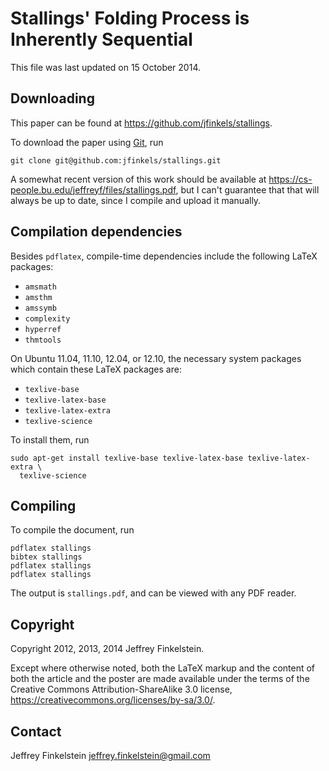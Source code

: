 Stallings' Folding Process is Inherently Sequential
===================================================

This file was last updated on 15 October 2014.

Downloading
-----------

This paper can be found at https://github.com/jfinkels/stallings.

To download the paper using [Git][1], run

    git clone git@github.com:jfinkels/stallings.git

[1]: http://git-scm.com

A somewhat recent version of this work should be available at
https://cs-people.bu.edu/jeffreyf/files/stallings.pdf, but I can't guarantee
that that will always be up to date, since I compile and upload it manually.

Compilation dependencies
------------------------

Besides `pdflatex`, compile-time dependencies include the following LaTeX
packages:

* `amsmath`
* `amsthm`
* `amssymb`
* `complexity`
* `hyperref`
* `thmtools`

On Ubuntu 11.04, 11.10, 12.04, or 12.10, the necessary system packages which
contain these LaTeX packages are:

* `texlive-base`
* `texlive-latex-base`
* `texlive-latex-extra`
* `texlive-science`

To install them, run

    sudo apt-get install texlive-base texlive-latex-base texlive-latex-extra \
      texlive-science

Compiling
---------

To compile the document, run

    pdflatex stallings
    bibtex stallings
    pdflatex stallings
    pdflatex stallings

The output is `stallings.pdf`, and can be viewed with any PDF reader.

Copyright
---------

Copyright 2012, 2013, 2014 Jeffrey Finkelstein.

Except where otherwise noted, both the LaTeX markup and the content of both the
article and the poster are made available under the terms of the Creative
Commons Attribution-ShareAlike 3.0 license,
https://creativecommons.org/licenses/by-sa/3.0/.

Contact
-------

Jeffrey Finkelstein <jeffrey.finkelstein@gmail.com>
